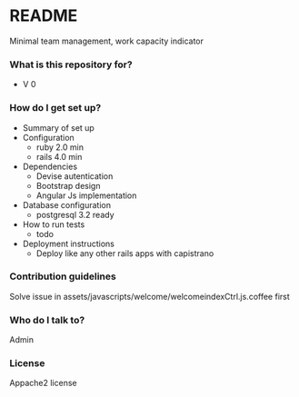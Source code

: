 # README #

Minimal team management, work capacity indicator

### What is this repository for? ###

* V 0

### How do I get set up? ###

* Summary of set up
* Configuration
    * ruby 2.0 min
    * rails 4.0 min
* Dependencies
    * Devise autentication
    * Bootstrap design
    * Angular Js implementation	
* Database configuration
    * postgresql 3.2 ready 
* How to run tests
    * todo
* Deployment instructions
    * Deploy like any other rails apps with capistrano

### Contribution guidelines ###

 Solve issue in assets/javascripts/welcome/welcomeindexCtrl.js.coffee first

### Who do I talk to? ###

 Admin

### License ###

Appache2 license